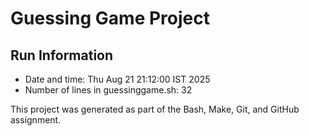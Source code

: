 # Guessing Game Project

## Run Information
- Date and time: Thu Aug 21 21:12:00 IST 2025
- Number of lines in guessinggame.sh: 32

This project was generated as part of the Bash, Make, Git, and GitHub assignment.

